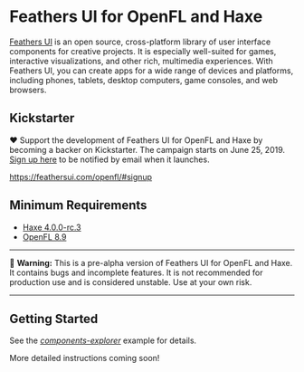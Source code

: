 # Feathers UI for OpenFL and Haxe

[Feathers UI](https://feathersui.com/openfl/) is an open source, cross-platform library of user interface components for creative projects. It is especially well-suited for games, interactive visualizations, and other rich, multimedia experiences. With Feathers UI, you can create apps for a wide range of devices and platforms, including phones, tablets, desktop computers, game consoles, and web browsers.

## Kickstarter

❤ Support the development of Feathers UI for OpenFL and Haxe by becoming a backer on Kickstarter. The campaign starts on June 25, 2019. [Sign up here](https://feathersui.com/openfl/#signup) to be notified by email when it launches.

https://feathersui.com/openfl/#signup

## Minimum Requirements

* [Haxe 4.0.0-rc.3](https://haxe.org/download/version/4.0.0-rc.3/)
* [OpenFL 8.9](https://lib.haxe.org/p/openfl/)

---

🚨 **Warning:** This is a pre-alpha version of Feathers UI for OpenFL and Haxe. It contains bugs and incomplete features. It is not recommended for production use and is considered unstable. Use at your own risk.

---

## Getting Started

See the [*components-explorer*](examples/components-explorer) example for details.

More detailed instructions coming soon!
